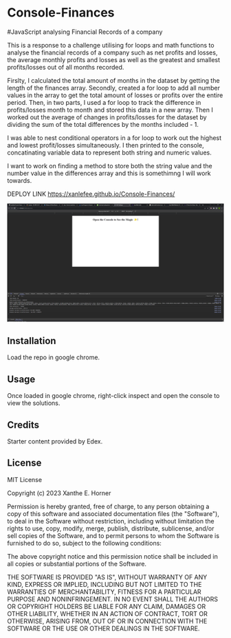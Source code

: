 # Console-Finances
#JavaScript analysing Financial Records of a company

This is a response to a challenge utilising for loops and math functions to analyse the financial records of a company such as net profits and losses, the average monthly profits and losses as well as the greatest and smallest profits/losses out of all months recorded. 


Firslty, I calculated the total amount of months in the dataset by getting the length of the finances array. Secondly, created a for loop to add all number values in the array to get the total amount of losses or profits over the entire period. Then, in two parts, I used a for loop to track the difference in profits/losses month to month and stored this data in a new array. Then I worked out the average of changes in profits/losses for the dataset by dividing the sum of the total differences by the months included - 1. 

I was able to nest conditional operators in a for loop to work out the highest and lowest profit/losses simultaneously. I then printed to the console, concatinating variable data to represent both string and numeric values. 

I want to work on finding a method to store both the string value and the number value in the differences array and this is somethimng I will work towards. 

DEPLOY LINK
https://xanlefee.github.io/Console-Finances/



<img src="images/M4 Challenge xeh.png" width="800" />



## Installation

Load the repo in google chrome.


## Usage 

Once loaded in google chrome, right-click inspect and open the console to view the solutions.



## Credits

Starter content provided by Edex.


## License
MIT License

Copyright (c) 2023 Xanthe E. Horner

Permission is hereby granted, free of charge, to any person obtaining a copy
of this software and associated documentation files (the "Software"), to deal
in the Software without restriction, including without limitation the rights
to use, copy, modify, merge, publish, distribute, sublicense, and/or sell
copies of the Software, and to permit persons to whom the Software is
furnished to do so, subject to the following conditions:

The above copyright notice and this permission notice shall be included in all
copies or substantial portions of the Software.

THE SOFTWARE IS PROVIDED "AS IS", WITHOUT WARRANTY OF ANY KIND, EXPRESS OR
IMPLIED, INCLUDING BUT NOT LIMITED TO THE WARRANTIES OF MERCHANTABILITY,
FITNESS FOR A PARTICULAR PURPOSE AND NONINFRINGEMENT. IN NO EVENT SHALL THE
AUTHORS OR COPYRIGHT HOLDERS BE LIABLE FOR ANY CLAIM, DAMAGES OR OTHER
LIABILITY, WHETHER IN AN ACTION OF CONTRACT, TORT OR OTHERWISE, ARISING FROM,
OUT OF OR IN CONNECTION WITH THE SOFTWARE OR THE USE OR OTHER DEALINGS IN THE
SOFTWARE.
